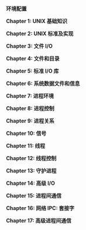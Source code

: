 **环境配置**

**Chapter 1: UNIX 基础知识**

**Chapter 2: UNIX 标准及实现**

**Chapter 3: 文件 I/O**

**Chapter 4: 文件和目录**

**Chapter 5: 标准 I/O 库**

**Chapter 6: 系统数据文件和信息**

**Chapter 7: 进程环境**

**Chapter 8: 进程控制**

**Chapter 9: 进程关系**

**Chapter 10: 信号**

**Chapter 11: 线程**

**Chapter 12: 线程控制**

**Chapter 13: 守护进程**

**Chapter 14: 高级 I/O**

**Chapter 15: 进程间通信**

**Chapter 16: 网络 IPC: 套接字**

**Chapter 17: 高级进程间通信**